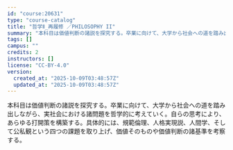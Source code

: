 ```yaml
---
id: "course:20631"
type: "course-catalog"
title: "哲学Ⅱ_再履修 ／PHILOSOPHY II"
summary: "本科目は価値判断の諸説を探究する。卒業に向けて、大学から社会への道を踏み出しながら、実社会における諸問題を哲学的に考えていく。自らの思考により、あらゆる打開策を構築する。具体的には、規範倫理、人格実現説、人間学、そして公私観という四つの課題…"
tags: []
campus: ""
credits: 2
instructors: []
license: "CC-BY-4.0"
version:
  created_at: "2025-10-09T03:48:57Z"
  updated_at: "2025-10-09T03:48:57Z"
---
```

本科目は価値判断の諸説を探究する。卒業に向けて、大学から社会への道を踏み出しながら、実社会における諸問題を哲学的に考えていく。自らの思考により、あらゆる打開策を構築する。具体的には、規範倫理、人格実現説、人間学、そして公私観という四つの課題を取り上げ、価値そのものや価値判断の諸基準を考察する。
